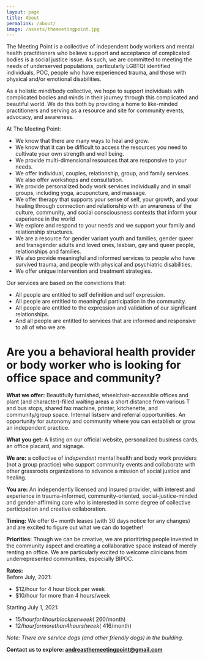 ```yaml
---
layout: page
title: About
permalink: /about/
image: /assets/themeetingpoint.jpg
---
```


The Meeting Point is a collective of independent body workers and mental health practitioners who believe support and acceptance of complicated bodies is a social justice issue. As such, we are committed to meeting the needs of underserved populations, particularly LGBTQI identified individuals, POC, people who have experienced trauma, and those with physical and/or emotional disabilities.

As a holistic mind/body collective, we hope to support individuals with complicated bodies and minds in their journey through this complicated and beautiful world. We do this both by providing a home to like-minded practitioners and serving as a resource and site for community events, advocacy, and awareness.

At The Meeting Point:
* We know that there are many ways to heal and grow.
* We know that it can be difficult to access the resources you need to cultivate your own strength and well being.
* We provide multi-dimensional resources that are responsive to your needs.
* We offer individual, couples, relationship, group, and family services. We also offer workshops and consultation.
* We provide personalized body work services individually and in small groups, including yoga, acupuncture, and massage.
* We offer therapy that supports your sense of self, your growth, and your healing through connection and relationship with an awareness of the culture, community, and social consciousness contexts that inform your experience in the world
* We explore and respond to your needs and we support your family and relationship structures.
* We are a resource for gender variant youth and families, gender queer and transgender adults and loved ones, lesbian, gay and queer people, relationships and families.
* We also provide meaningful and informed services to people who have survived trauma, and people with physical and psychiatric disabilities.
* We offer unique intervention and treatment strategies.

Our services are based on the convictions that:

* All people are entitled to self definition and self expression.
* All people are entitled to meaningful participation in the community.
* All people are entitled to the expression and validation of our significant relationships.
* And all people are entitled to services that are informed and responsive to all of who we are.

# Are you a behavioral health provider or body worker who is looking for office space and community?

<b>What we offer:</b>  Beautifully furnished, wheelchair-accessible offices and plant (and character)-filled waiting areas a short distance from various T and bus stops, shared fax machine, printer, kitchenette, and community/group space. Internal listserv and referral opportunities. An opportunity for autonomy and community where you can establish or grow an independent practice.


<b>What you get:</b> A listing on our official website, personalized business cards, an office placard, and signage. 


<b>We are:</b> a collective of <i>independent</i> mental health and body work providers (not a group practice) who support community events and collaborate with other grassroots organizations to advance a mission of social justice and healing.


<b>You are:</b> An independently licensed and insured provider, with interest and experience in trauma-informed, community-oriented, social-justice-minded and gender-affirming care who is interested in some degree of collective participation and creative collaboration. 


<b>Timing:</b> We offer 6+ month leases (with 30 days notice for any changes) and are excited to figure out what we can do together!


<b>Priorities:</b> Though we can be creative, we are prioritizing people invested in the community aspect and creating a collaborative space instead of merely renting an office. We are particularly excited to welcome clinicians from underrepresented communities, especially BIPOC.


<b>Rates:</b>    
Before July, 2021:
* $12/hour for 4 hour block per week
* $10/hour for more than 4 hours/week

Starting July 1, 2021:
* $15/hour for 4 hour block per week (~$260/month)
* $12/hour for more than 4 hours/week (~$416/month)

<i>Note: There are service dogs (and other friendly dogs) in the building.</i>


<b>Contact us to explore: andreasthemeetingpoint@gmail.com</b> 
